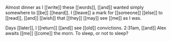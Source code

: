 Almost dinner as I [[write]] these [[words]], [[and]] wanted simply somewhere to [[be]] [[heard]]. I [[leave]] a mark for [[someone]] [[else]] to [[read]], [[and]] [[wish]] that [[they]] [[may]] see [[me]] as I was.

Days [[later]], I [[return]] [[and]] see [[old]] convictions. 2:31am, [[and]] Alex awaits [[me]] [[come]] the morn. To sleep, or not to sleep?